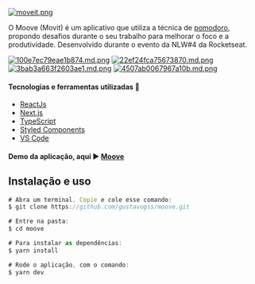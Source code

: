 [![moveit.png](https://gustavosouza.dev.br/images/images/2021/04/10/moveit.png)](https://gustavosouza.dev.br/images/image/mpo)

O Moove (Movit) é um aplicativo que utiliza a técnica de [pomodoro](http://https://pt.wikipedia.org/wiki/T%C3%A9cnica_pomodoro "pomodoro"), propondo desafios durante o seu trabalho para melhorar o foco e a produtividade. Desenvolvido durante o evento da NLW#4 da Rocketseat.

[![100e7ec79eae1b874.md.png](https://gustavosouza.dev.br/images/images/2021/04/10/100e7ec79eae1b874.md.png)](https://gustavosouza.dev.br/images/image/eRL)
[![22ef24fca75673870.md.png](https://gustavosouza.dev.br/images/images/2021/04/10/22ef24fca75673870.md.png)](https://gustavosouza.dev.br/images/image/Crx)
[![3bab3a663f2603ae1.md.png](https://gustavosouza.dev.br/images/images/2021/04/10/3bab3a663f2603ae1.md.png)](https://gustavosouza.dev.br/images/image/2o3)
[![4507ab0067967a10b.md.png](https://gustavosouza.dev.br/images/images/2021/04/10/4507ab0067967a10b.md.png)](https://gustavosouza.dev.br/images/image/0wI)




#### Tecnologias e ferramentas utilizadas 🚀

- [ReactJs](https://pt-br.reactjs.org/ "ReactJs")
- [Next.js](https://nextjs.org/ "Next.js")
- [TypeScript](https://www.typescriptlang.org/ "TypeScript")
- [Styled Components](https://styled-components.com/ "Styled Components")
- [VS Code](https://code.visualstudio.com/ "VS Code") 

#### Demo da aplicação, aqui  ▶ [Moove](https://moveit-beige-one.vercel.app/ "moveit")

## Instalação e uso

```javascript
# Abra um terminal. Copie e cole esse comando:
$ git clone https://github.com/gustavogss/moove.git

# Entre na pasta:
$ cd moove

# Para instalar as dependências:
$ yarn install

# Rode o aplicação, com o comando:
$ yarn dev

